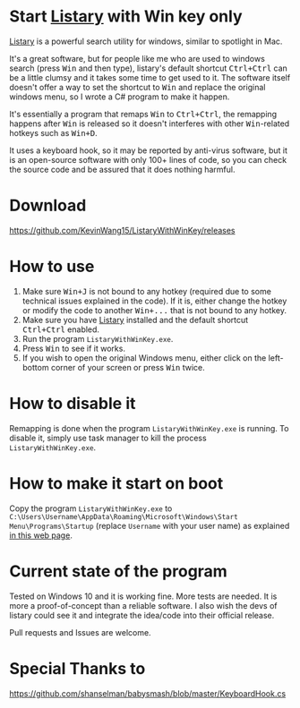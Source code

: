 # Start [Listary](http://www.listary.com/) with Win key only
[Listary](http://www.listary.com/) is a powerful search utility for windows, similar to spotlight in Mac. 

It's a great software, but for people like me who are used to windows search (press <kbd>Win</kbd> and then type), listary's default shortcut <kbd>Ctrl+Ctrl</kbd> can be a little clumsy and it takes some time to get used to it. The software itself doesn't offer a way to set the shortcut to <kbd>Win</kbd> and replace the original windows menu, so I wrote a C# program to make it happen.

It's essentially a program that remaps <kbd>Win</kbd> to <kbd>Ctrl+Ctrl</kbd>, the remapping happens after <kbd>Win</kbd> is released so it doesn't interferes with other <kbd>Win</kbd>-related hotkeys such as <kbd>Win+D</kbd>. 

It uses a keyboard hook, so it may be reported by anti-virus software, but it is an open-source software with only 100+ lines of code, so you can check the source code and be assured that it does nothing harmful.

# Download
https://github.com/KevinWang15/ListaryWithWinKey/releases

# How to use
1. Make sure <kbd>Win+J</kbd> is not bound to any hotkey (required due to some technical issues explained in the code). If it is, either change the hotkey or modify the code to another <kbd>Win+...</kbd> that is not bound to any hotkey.
2. Make sure you have [Listary](http://www.listary.com/) installed and the default shortcut <kbd>Ctrl+Ctrl</kbd> enabled.
3. Run the program ```ListaryWithWinKey.exe```.
4. Press <kbd>Win</kbd> to see if it works.
5. If you wish to open the original Windows menu, either click on the left-bottom corner of your screen or press <kbd>Win</kbd> twice.

# How to disable it
Remapping is done when the program ```ListaryWithWinKey.exe``` is running. To disable it, simply use task manager to kill the process ```ListaryWithWinKey.exe```.

# How to make it start on boot
Copy the program ```ListaryWithWinKey.exe``` to ```C:\Users\Username\AppData\Roaming\Microsoft\Windows\Start Menu\Programs\Startup``` (replace ```Username``` with your user name) as explained [in this web page](http://tunecomp.net/add-app-to-startup/).

# Current state of the program
Tested on Windows 10 and it is working fine. More tests are needed. It is more a proof-of-concept than a reliable software. I also wish the devs of listary could see it and integrate the idea/code into their official release.

Pull requests and Issues are welcome.

# Special Thanks to
https://github.com/shanselman/babysmash/blob/master/KeyboardHook.cs
